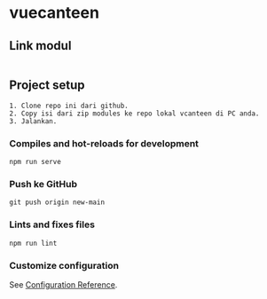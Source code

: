 # vuecanteen
## Link modul
```

```
## Project setup
```
1. Clone repo ini dari github.
2. Copy isi dari zip modules ke repo lokal vcanteen di PC anda.
3. Jalankan.
```

### Compiles and hot-reloads for development
```
npm run serve
```

### Push ke GitHub
```
git push origin new-main
```

### Lints and fixes files
```
npm run lint
```

### Customize configuration
See [Configuration Reference](https://cli.vuejs.org/config/).
